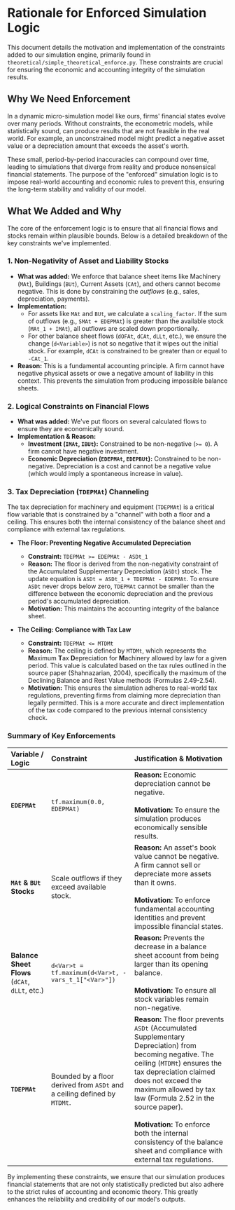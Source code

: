 # Rationale for Enforced Simulation Logic

This document details the motivation and implementation of the constraints added to our simulation engine, primarily found in `theoretical/simple_theoretical_enforce.py`. These constraints are crucial for ensuring the economic and accounting integrity of the simulation results.

## Why We Need Enforcement

In a dynamic micro-simulation model like ours, firms' financial states evolve over many periods. Without constraints, the econometric models, while statistically sound, can produce results that are not feasible in the real world. For example, an unconstrained model might predict a negative asset value or a depreciation amount that exceeds the asset's worth.

These small, period-by-period inaccuracies can compound over time, leading to simulations that diverge from reality and produce nonsensical financial statements. The purpose of the "enforced" simulation logic is to impose real-world accounting and economic rules to prevent this, ensuring the long-term stability and validity of our model.

## What We Added and Why

The core of the enforcement logic is to ensure that all financial flows and stocks remain within plausible bounds. Below is a detailed breakdown of the key constraints we've implemented.

### 1. Non-Negativity of Asset and Liability Stocks

- **What was added:** We enforce that balance sheet items like Machinery (`MAt`), Buildings (`BUt`), Current Assets (`CAt`), and others cannot become negative. This is done by constraining the *outflows* (e.g., sales, depreciation, payments).
- **Implementation:**
  - For assets like `MAt` and `BUt`, we calculate a `scaling_factor`. If the sum of outflows (e.g., `SMAt + EDEPMAt`) is greater than the available stock (`MAt_1 + IMAt`), all outflows are scaled down proportionally.
  - For other balance sheet flows (`dOFAt`, `dCAt`, `dLLt`, etc.), we ensure the change (`d<Variable>`) is not so negative that it wipes out the initial stock. For example, `dCAt` is constrained to be greater than or equal to `-CAt_1`.
- **Reason:** This is a fundamental accounting principle. A firm cannot have negative physical assets or owe a negative amount of liability in this context. This prevents the simulation from producing impossible balance sheets.

### 2. Logical Constraints on Financial Flows

- **What was added:** We've put floors on several calculated flows to ensure they are economically sound.
- **Implementation & Reason:**
  - **Investment (`IMAt`, `IBUt`):** Constrained to be non-negative (`>= 0`). A firm cannot have negative investment.
  - **Economic Depreciation (`EDEPMAt`, `EDEPBUt`):** Constrained to be non-negative. Depreciation is a cost and cannot be a negative value (which would imply a spontaneous increase in value).

### 3. Tax Depreciation (`TDEPMAt`) Channeling

The tax depreciation for machinery and equipment (`TDEPMAt`) is a critical flow variable that is constrained by a "channel" with both a floor and a ceiling. This ensures both the internal consistency of the balance sheet and compliance with external tax regulations.

- **The Floor: Preventing Negative Accumulated Depreciation**
  - **Constraint:** `TDEPMAt >= EDEPMAt - ASDt_1`
  - **Reason:** The floor is derived from the non-negativity constraint of the Accumulated Supplementary Depreciation (`ASDt`) stock. The update equation is `ASDt = ASDt_1 + TDEPMAt - EDEPMAt`. To ensure `ASDt` never drops below zero, `TDEPMAt` cannot be smaller than the difference between the economic depreciation and the previous period's accumulated depreciation.
  - **Motivation:** This maintains the accounting integrity of the balance sheet.

- **The Ceiling: Compliance with Tax Law**
  - **Constraint:** `TDEPMAt <= MTDMt`
  - **Reason:** The ceiling is defined by `MTDMt`, which represents the **M**aximum **T**ax **D**epreciation for **M**achinery allowed by law for a given period. This value is calculated based on the tax rules outlined in the source paper (Shahnazarian, 2004), specifically the maximum of the Declining Balance and Rest Value methods (Formulas 2.49-2.54).
  - **Motivation:** This ensures the simulation adheres to real-world tax regulations, preventing firms from claiming more depreciation than legally permitted. This is a more accurate and direct implementation of the tax code compared to the previous internal consistency check.

### Summary of Key Enforcements

| Variable / Logic | Constraint | Justification & Motivation |
| :--- | :--- | :--- |
| **`EDEPMAt`** | `tf.maximum(0.0, EDEPMAt)` | **Reason:** Economic depreciation cannot be negative. <br/><br/> **Motivation:** To ensure the simulation produces economically sensible results. |
| **`MAt` & `BUt` Stocks** | Scale outflows if they exceed available stock. | **Reason:** An asset's book value cannot be negative. A firm cannot sell or depreciate more assets than it owns. <br/><br/> **Motivation:** To enforce fundamental accounting identities and prevent impossible financial states. |
| **Balance Sheet Flows** (`dCAt`, `dLLt`, etc.) | `d<Var>t = tf.maximum(d<Var>t, -vars_t_1["<Var>"])` | **Reason:** Prevents the decrease in a balance sheet account from being larger than its opening balance. <br/><br/> **Motivation:** To ensure all stock variables remain non-negative. |
| **`TDEPMAt`** | Bounded by a floor derived from `ASDt` and a ceiling defined by `MTDMt`. | **Reason:** The floor prevents `ASDt` (Accumulated Supplementary Depreciation) from becoming negative. The ceiling (`MTDMt`) ensures the tax depreciation claimed does not exceed the maximum allowed by tax law (Formula 2.52 in the source paper). <br/><br/> **Motivation:** To enforce both the internal consistency of the balance sheet and compliance with external tax regulations. |

By implementing these constraints, we ensure that our simulation produces financial statements that are not only statistically predicted but also adhere to the strict rules of accounting and economic theory. This greatly enhances the reliability and credibility of our model's outputs.
